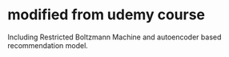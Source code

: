 # modified from udemy course
Including Restricted Boltzmann Machine and autoencoder based recommendation model.
